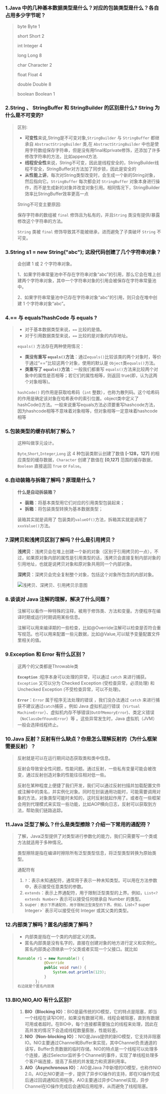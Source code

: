 ### 1.Java 中的⼏种基本数据类型是什么？对应的包装类型是什么？各⾃占⽤多少字节呢？

> byte Byte 1
>
> short Short 2
>
> int Integer 4
>
> long Long 8
>
> char Character 2
>
> float Float 4
>
> double Double 8
>
> boolean Boolean 1

### 2.String 、 StringBuffer 和 StringBuilder 的区别是什么? String 为什么是不可变的?

> 区别:
>
> - **可变性**来说,String是不可变对象,`StringBuilder` 与 `StringBuffer` 都继承自 `AbstractStringBuilder` 类,在 `AbstractStringBuilder` 中也是使用字符数组保存字符串，但是没有用final和private修饰，还添加了许多修改字符串的方法，比如append方法.
> - **线程安全性**来说，String不可变，因此是线程安全的，StringBuilder线程不安全，StringBuffer对方法加了同步锁，因此是安全的
> - **从性能上讲**，每次对String类型改变时，会生成一个新的String对象，然后指向它。`StringBuffer` 每次都会对 `StringBuffer` 对象本身进行操作，而不是生成新的对象并改变对象引用。相同情况下，StringBuilder效率比StringBuffer效率更高一点
>
> String不可变主要原因:
>
> 保存字符串的数组被 `final` 修饰且为私有的，并且`String` 类没有提供/暴露修改这个字符串的方法。
>
> `String` 类被 `final` 修饰导致其不能被继承，进而避免了子类破坏 `String` 不可变。
>
> 

### 3.String s1 = new String("abc"); 这段代码创建了⼏个字符串对象？

> 会创建 1 或 2 个字符串对象。
>
> 1、如果字符串常量池中不存在字符串对象“abc”的引用，那么它会在堆上创建两个字符串对象，其中一个字符串对象的引用会被保存在字符串常量池中。
>
> 2、如果字符串常量池中已存在字符串对象“abc”的引用，则只会在堆中创建 1 个字符串对象“abc”。

### 4.== 与 equals?hashCode 与 equals ?

> - 对于基本数据类型来说，`==` 比较的是值。
> - 对于引用数据类型来说，`==` 比较的是对象的内存地址。
>
> `equals()` 方法存在两种使用情况：
>
> - **类没有重写 `equals()`方法**：通过`equals()`比较该类的两个对象时，等价于通过“==”比较这两个对象，使用的默认是 `Object`类`equals()`方法。
> - **类重写了 `equals()`方法**：一般我们都重写 `equals()`方法来比较两个对象中的属性是否相等；若它们的属性相等，则返回 true(即，认为这两个对象相等)。
>
> `hashCode()` 的作用是获取哈希码（`int` 整数），也称为散列码。这个哈希码的作用是确定该对象在哈希表中的索引位置。object类中定义了hashCode()方法。一般来说重写equals方法必须要重写hashcode方法，因为hashcode相等不意味着对象相等，但对象相等一定意味着hashcode相等

### 5.包装类型的缓存机制了解么？

> 这种叫做享元设计。
>
> `Byte`,`Short`,`Integer`,`Long` 这 4 种包装类默认创建了数值 **[-128，127]** 的相应类型的缓存数据，`Character` 创建了数值在 **[0,127]** 范围的缓存数据，`Boolean` 直接返回 `True` or `False`。

### 6.⾃动装箱与拆箱了解吗？原理是什么？

> **什么是自动拆装箱？**
>
> - **装箱**：将基本类型用它们对应的引用类型包装起来；
> - **拆箱**：将包装类型转换为基本数据类型；
>
> 装箱其实就是调用了 包装类的`valueOf()`方法，拆箱其实就是调用了 `xxxValue()`方法。

### 7.深拷⻉和浅拷⻉区别了解吗？什么是引⽤拷⻉？

> **浅拷贝**：浅拷贝会在堆上创建一个新的对象（区别于引用拷贝的一点），不过，如果原对象内部的属性是引用类型的话，浅拷贝会直接复制内部对象的引用地址，也就是说拷贝对象和原对象共用同一个内部对象。
>
> **深拷贝**：深拷贝会完全复制整个对象，包括这个对象所包含的内部对象。
>
> ![浅拷贝、深拷贝、引用拷贝示意图](E:\笔记\interview\docs\编程指北相关热点题目\Java基础.assets\shallow&deep-copy.png)

### 8.谈谈对 Java 注解的理解，解决了什么问题？

> 注解可以看作一种特殊的注释，被用于修饰类、方法和变量。方便程序在编译时期或运行时期调用某些信息。
>
> 注解可以用来编译期的一些检查，比如@Override注解可以检查是否符合重写规范。也可以用来配置一些元数据，比如@Value,可以赋予变量配置文件里相关的值。

### 9.Exception 和 Error 有什么区别？

> 这两个的父类都是Throwable类
>
> **`Exception`** :程序本身可以处理的异常，可以通过 `catch` 来进行捕获。`Exception` 又可以分为 Checked Exception (受检查异常，必须处理) 和 Unchecked Exception (不受检查异常，可以不处理)。
>
> **`Error`**：`Error` 属于程序无法处理的错误 ，我们没办法通过 `catch` 来进行捕获不建议通过`catch`捕获 。例如 Java 虚拟机运行错误（`Virtual MachineError`）、虚拟机内存不够错误(`OutOfMemoryError`)、类定义错误（`NoClassDefFoundError`）等 。这些异常发生时，Java 虚拟机（JVM）一般会选择线程终止。

### 10.Java 反射？反射有什么缺点？你是怎么理解反射的（为什么框架需要反射）？

> 反射就是可以在运行期间动态获取类和类中信息。
>
> 反射会导致安全性问题，性能问题。通过反射，一些私有变量可能会被改变，通过反射创造对象的性能往往相对低一些。
>
> 反射在某种程度上便捷了我们开发，我们可以通过反射扫描并加载配置文件或注解中的类名，并实例化对象。同时在封装通用功能时，可能需要调用对象的方法，对象类型可能时未知的，这时反射就起作用了。或者在一些框架会用到代理模式来实现一些功能，比如AOP横向日志，反射可以获取到方法，帮助我们链路追踪。

### 11.Java 泛型了解么？什么是类型擦除？介绍⼀下常⽤的通配符？

> 了解，Java泛型提供了对类型进行参数化的能力，我们只需要写一个类或方法就适用于多种情况。
>
> 类型擦除是指在编译时擦除所有泛型类型信息，将泛型类型转换为原始类型。
>
> 通配符有
>
> 1. `?`：表示未知通配符，通常用于表示一种未知类型。可以用在方法参数中，表示接受任意类型的参数。 
> 2. `extends`：表示上界通配符，用于限制泛型类型的上界。例如，`List<? extends Number>` 表示可以接受任何继承自 Number 的类型。 
> 3. super`：表示下界通配符，用于限制泛型类型的下界。例如，`List<? super Integer>` 表示可以接受任何 Integer 或其父类的类型。

### 12.内部类了解吗？匿名内部类了解吗？

> - 内部类是指在一个类的内部定义的类。
> - 匿名内部类是没有名字的，直接在创建对象的地方进行定义和实例化。匿名内部类必须继承一个父类或者实现一个父接口。就比如
>
> ```java
> Runnable r1 = new Runnable() {
>             @Override
>             public void run() {
>                 System.out.println(123);
>             }
>         };
> 右边就是个匿名内部类
> ```
>
> 

### 13.BIO,NIO,AIO 有什么区别?

> 1. **BIO（Blocking IO）**：BIO是最传统的IO模型，它的特点是阻塞，即当一个线程在读写IO时，如果没有数据可用，线程会被阻塞，直到有数据可用或者超时。在BIO中，每个连接都需要独立的线程来处理，因此在高并发的情况下会造成线程数量膨胀，性能较差。 
> 2. **NIO（Non-blocking IO）**：NIO是Java提供的新IO模型，它支持非阻塞IO。NIO主要通过Channel和Buffer来实现，其中Channel负责通道的读写，Buffer负责数据的临时存储。NIO的特点是一个线程可以处理多个连接，通过Selector监听多个Channel的事件，实现了单线程处理多个客户端连接，提高了系统的并发能力和资源利用率。 
> 3. **AIO（Asynchronous IO）**：AIO是Java 7中新增的IO模型，也称作NIO 2.0。AIO比NIO更进一步，提供了异步IO操作的支持，即在IO操作完成后通过回调通知应用程序。AIO主要通过异步Channel实现，异步Channel在IO操作完成后会通知应用程序，从而避免了线程阻塞。
